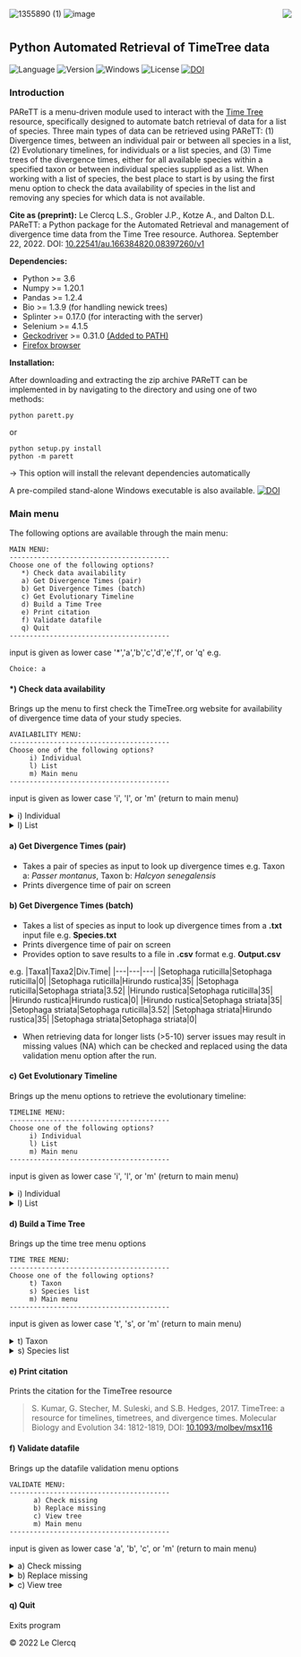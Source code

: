![1355890 (1)](https://user-images.githubusercontent.com/85708751/173954559-8cb43e97-c0c5-4442-9e9a-4bfcc7dbe97f.png) ![image](https://user-images.githubusercontent.com/85708751/176173704-851e3776-9e22-40eb-a1ec-329db2db4e35.png) <img align="right" src="https://user-images.githubusercontent.com/85708751/176286890-15060001-79ba-4035-a815-e8cf821cec86.png"> 

#   
## Python Automated Retrieval of TimeTree data
![Language](https://img.shields.io/badge/Language-Python-yellow)  ![Version](https://img.shields.io/badge/Version-1.0.1-purple) ![Windows](https://img.shields.io/badge/OS-Windows-green) ![License](https://img.shields.io/badge/License-Apache_2.0-red) [![DOI](https://zenodo.org/badge/503310621.svg)](https://zenodo.org/badge/latestdoi/503310621-purple)
### Introduction
PAReTT is a menu-driven module used to interact with the [Time Tree](http://www.timetree.org/) resource, specifically 
designed to automate batch retrieval of data for a list of species. Three main types of data can be retrieved using PAReTT:
(1) Divergence times, between an individual pair or between all species in a list, (2) Evolutionary timelines, for individuals
or a list species, and (3) Time trees of the divergence times, either for all available species within a specified taxon or
between individual species supplied as a list.
When working with a list of species, the best place to start is by using the first menu option to check the data availability 
of species in the list and removing any species for which data is not available. 

**Cite as (preprint):** Le Clercq L.S., Grobler J.P., Kotze A., and Dalton D.L. PAReTT: a Python package for the Automated Retrieval and management of divergence time data from the Time Tree resource. Authorea. September 22, 2022.
DOI: [10.22541/au.166384820.08397260/v1](https://www.authorea.com/doi/full/10.22541/au.166384820.08397260)

**Dependencies:**
- Python >= 3.6
- Numpy >= 1.20.1
- Pandas >= 1.2.4
- Bio >= 1.3.9 (for handling newick trees)
- Splinter >= 0.17.0 (for interacting with the server)
- Selenium >= 4.1.5
- [Geckodriver](https://github.com/mozilla/geckodriver/releases/tag/v0.31.0) >= 0.31.0 [(Added to PATH)](http://www.learningaboutelectronics.com/Articles/How-to-install-geckodriver-Python-windows.php)
- [Firefox browser](https://www.mozilla.org/en-US/firefox/new/)

**Installation:**

After downloading and extracting the zip archive PAReTT can be implemented in by navigating to the directory and using one of two methods:
```
python parett.py
```
or
```
python setup.py install
python -m parett
```
-> This option will install the relevant dependencies automatically

A pre-compiled stand-alone Windows executable is also available. [![DOI](https://img.shields.io/badge/doi-10.5281/zenodo.6653321-orange)](https://doi.org/10.5281/zenodo.6653321)

### Main menu
The following options are available through the main menu:
```
MAIN MENU:
----------------------------------------
Choose one of the following options?
   *) Check data availability
   a) Get Divergence Times (pair)
   b) Get Divergence Times (batch)
   c) Get Evolutionary Timeline
   d) Build a Time Tree
   e) Print citation
   f) Validate datafile
   q) Quit
----------------------------------------
```
input is given as lower case '*','a','b','c','d','e','f', or 'q'
e.g.
```
Choice: a
```
#### *) Check data availability
Brings up the menu to first check the TimeTree.org website for availability of divergence time data of your study species.
```
AVAILABILITY MENU:
----------------------------------------
Choose one of the following options?
     i) Individual
     l) List
     m) Main menu
----------------------------------------
```
input is given as lower case 'i', 'l', or 'm' (return to main menu)

<details><summary>i) Individual</summary>
<p>
  
- Takes an individual species as input to look up data availability e.g. *Passer montanus*
  
- Prints availability on screen
  
</p>
</details>

<details><summary>l) List</summary>
<p>
  
- Takes a list of species as input in from a **.txt** input file e.g. **Species.txt**
  
- Prints availability on screen
  
- Provides option to save results to a file in **.csv** format e.g. **Availability.csv**
  
e.g.
  |Species|TimeTree.Data|
  |---|---|
  |Setophaga ruticilla|Available|
  |Hirundo rustica|Available|
  |Setophaga striata|Available|

</p>
</details>

#### a) Get Divergence Times (pair)
- Takes a pair of species as input to look up divergence times e.g. Taxon a: *Passer montanus*, Taxon b: *Halcyon senegalensis*
- Prints divergence time of pair on screen
#### b) Get Divergence Times (batch)
- Takes a list of species as input to look up divergence times from a **.txt** input file e.g. **Species.txt**
- Prints divergence time of pair on screen
- Provides option to save results to a file in **.csv** format e.g. **Output.csv**

e.g.
 |Taxa1|Taxa2|Div.Time|
 |---|---|---|
 |Setophaga ruticilla|Setophaga ruticilla|0|
 |Setophaga ruticilla|Hirundo rustica|35|
 |Setophaga ruticilla|Setophaga striata|3.52|
 |Hirundo rustica|Setophaga ruticilla|35|
 |Hirundo rustica|Hirundo rustica|0|
 |Hirundo rustica|Setophaga striata|35|
 |Setophaga striata|Setophaga ruticilla|3.52|
 |Setophaga striata|Hirundo rustica|35|
 |Setophaga striata|Setophaga striata|0|
 
 - When retrieving data for longer lists (>5-10) server issues may result in missing values (NA) which can be checked and replaced using the data validation menu option after the run.

#### c) Get Evolutionary Timeline
Brings up the menu options to retrieve the evolutionary timeline:
```
TIMELINE MENU:
----------------------------------------
Choose one of the following options?
     i) Individual
     l) List
     m) Main menu
----------------------------------------
```
input is given as lower case 'i', 'l', or 'm' (return to main menu)
<details><summary>i) Individual</summary>
<p>

- Takes an individual species as input to look up evolutionary timeline e.g. *Passer montanus*
  
- Downloads **.jpg** result
</p>
</details>
<details><summary>l) List</summary>
<p>

- Takes a list of species as input in from a **.txt** input file e.g. **Species.txt**
  
- Downloads **.jpg** result for each specie in list
</p>
</details>

#### d) Build a Time Tree
Brings up the time tree menu options
```
TIME TREE MENU:
----------------------------------------
Choose one of the following options?
     t) Taxon
     s) Species list
     m) Main menu
----------------------------------------
```
input is given as lower case 't', 's', or 'm' (return to main menu)
<details><summary>t) Taxon</summary>
<p>
  
- Takes the name for a taxon to get a time tree of all available species within the taxon e.g. *Saxicola*
</p>
</details>
<details><summary>s) Species list</summary>
<p>

- Takes a list of species as input in from a **.txt** input file to generate a time tree e.g. **Species.txt**
  
- Downloads the resulting time tree in the Newick format
  
- Stores replaced or missing species to a **.txt** file e.g. **replacements.txt**
</p>
</details>

#### e) Print citation
Prints the citation for the TimeTree resource
>S. Kumar, G. Stecher, M. Suleski, and S.B. Hedges, 2017.  TimeTree: a resource for timelines, timetrees, and divergence times.  Molecular Biology and Evolution 34: 1812-1819,  DOI: [10.1093/molbev/msx116](https://doi.org/10.1093/molbev/msx116)

#### f) Validate datafile
Brings up the datafile validation menu options
```
VALIDATE MENU:
----------------------------------------
      a) Check missing
      b) Replace missing
      c) View tree
      m) Main menu
----------------------------------------
```
input is given as lower case 'a', 'b', 'c', or 'm' (return to main menu)
<details><summary>a) Check missing</summary>
<p>

- Used to check for missing values from running a long list of species (>10 Species)
  
- Takes the output file (.csv) from the divergence time function and checks for any missing values
  
  e.g. 
    |Taxa1|Taxa2|Div.Time|
    |---|---|---|
    |Setophaga ruticilla|Setophaga ruticilla|0|
    |Setophaga ruticilla|Hirundo rustica|**NA**|
    |Setophaga ruticilla|Setophaga striata|3.52|
    |Hirundo rustica|Setophaga ruticilla|35|
    |Hirundo rustica|Hirundo rustica|0|
    |Hirundo rustica|Setophaga striata|**NA**|
    |Setophaga striata|Setophaga ruticilla|3.52|
    |Setophaga striata|Hirundo rustica|35|
    |Setophaga striata|Setophaga striata|0|
  
- If no missing values are detected, will print 'No missing values'
  
- If missing values are detected they are printed to the screen and an attempt will be made to look up those values
  
- Asks for file name to store the missing values as a **.csv** file e.g. **missing.csv**

  e.g. 
    |Taxa1|Taxa2|Div.Time|
    |---|---|---|
    |Setophaga ruticilla|Hirundo rustica|**35**|
    |Hirundo rustica|Setophaga striata|**35**|
</p>
</details>  
<details><summary>b) Replace missing</summary>
<p>
  
- Used to replace the missing values (divergence times) from a long list of species
  
- Takes two input files, one with the divergence times and one with the missing values detected using 'Check missing' 
  
- Asks for file name to store the validated dataset of divergence times
  
  e.g. 
    |Taxa1|Taxa2|Div.Time|
    |---|---|---|
    |Setophaga ruticilla|Setophaga ruticilla|0|
    |Setophaga ruticilla|Hirundo rustica|**35**|
    |Setophaga ruticilla|Setophaga striata|3.52|
    |Hirundo rustica|Setophaga ruticilla|35|
    |Hirundo rustica|Hirundo rustica|0|
    |Hirundo rustica|Setophaga striata|**35**|
    |Setophaga striata|Setophaga ruticilla|3.52|
    |Setophaga striata|Hirundo rustica|35|
    |Setophaga striata|Setophaga striata|0|
</p>
</details>  
<details><summary>c) View tree</summary>
<p>
  
- Takes a newick tree as input and renders a basic display of tree topology
</p>
</details>

#### q) Quit
Exits program

© 2022 Le Clercq
